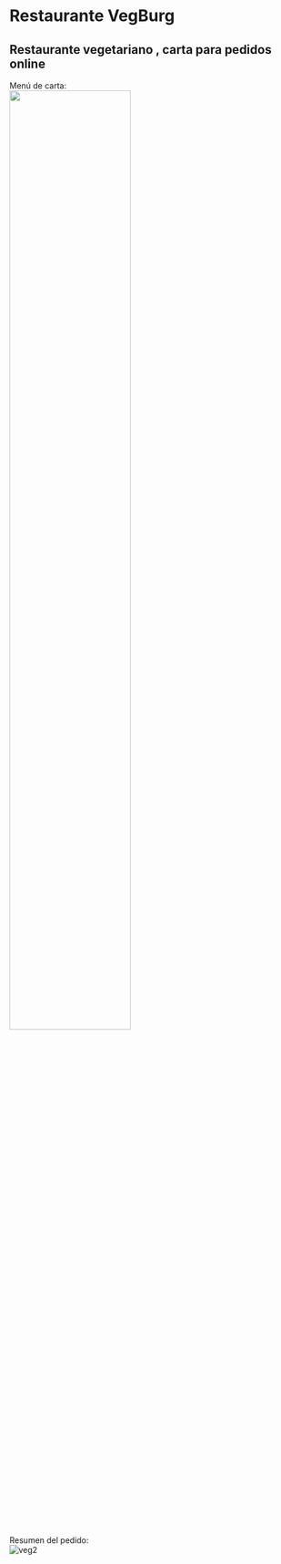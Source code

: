 # Restaurante VegBurg
## Restaurante vegetariano , carta para pedidos online

Menú de carta:
<br><img src=https://github.com/user-attachments/assets/48db7bfc-3ced-4c93-b9cb-747aa847a6ba width=65%>
<br>Resumen del pedido: 
<br>![veg2](https://github.com/user-attachments/assets/0f2511fc-1a2e-498c-baf0-1cbca3f3c250)
